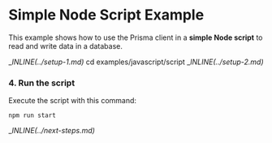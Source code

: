 # Simple Node Script Example

This example shows how to use the Prisma client in a **simple Node script** to read and write data in a database.

__INLINE(../_setup-1.md)__
cd examples/javascript/script
__INLINE(../_setup-2.md)__

### 4. Run the script

Execute the script with this command: 

```
npm run start
```

__INLINE(../_next-steps.md)__